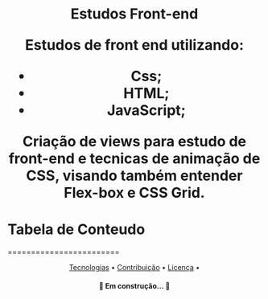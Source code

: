 <h1 align = "center"> Estudos Front-end
 
Estudos de front end  utilizando:
 - Css;
 - HTML;
 - JavaScript;
 
Criação de views para estudo de front-end e tecnicas de animação de CSS, visando também entender Flex-box e CSS Grid.
# Tabela de Conteudo
========================
<p align="center">
 <a href="#tecnologias">Tecnologias</a> • 
 <a href="#contribuicao">Contribuição</a> • 
 <a href="#licenc-a">Licença</a> • 
</p>

<h4 align="center"> 
	🚧 Em construção...  🚧
</h4>
